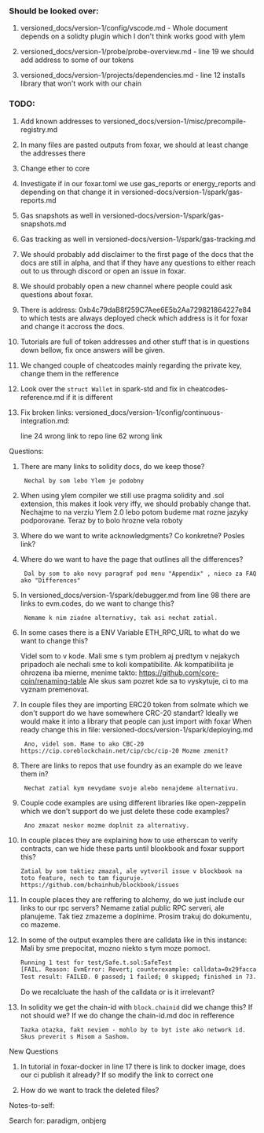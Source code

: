 ### Should be looked over:
1. versioned_docs/version-1/config/vscode.md - Whole document depends on a solidty plugin
    which I don't think works good with ylem

2. versioned_docs/version-1/probe/probe-overview.md - line 19 we should add address to some of our tokens 

3. versioned_docs/version-1/projects/dependencies.md - line 12 installs library that won't work with our chain


### TODO:

1. Add known addresses to versioned_docs/version-1/misc/precompile-registry.md

2. In many files are pasted outputs from foxar, we should at least change the addresses there

3. Change ether to core

4. Investigate if in our foxar.toml we use gas_reports or energy_reports and depending 
    on that change it in versioned-docs/version-1/spark/gas-reports.md
5. Gas snapshots as well in versioned-docs/version-1/spark/gas-snapshots.md
6. Gas tracking as well in versioned-docs/version-1/spark/gas-tracking.md


7. We should probably add disclaimer to the first page of the docs that the docs are still in alpha, 
    and that if they have any questions to either reach out to us through discord or open an issue in foxar.

8. We should probably open a new channel where people could ask questions about foxar.

9. There is address: 0xb4c79daB8f259C7Aee6E5b2Aa729821864227e84 to which tests are always 
    deployed check which address is it for foxar and change it accross the docs.

10. Tutorials are full of token addresses and other stuff that is in questions down bellow, fix once answers will be given.

11. We changed couple of cheatcodes mainly regarding the private key, change them in the refference

12. Look over the `struct Wallet` in spark-std and fix in cheatcodes-reference.md if it is different

12. Fix broken links: versioned_docs/version-1/config/continuous-integration.md:

    line 24 wrong link to repo
    line 62 wrong link


Questions:

1. There are many links to solidity docs, do we keep those?

        Nechal by som lebo Ylem je podobny

2. When using ylem compiler we still use pragma solidity and .sol extension, 
   this makes it look very iffy, we should probably change that.
        Nechajme to na verziu Ylem 2.0 lebo potom budeme mat rozne jazyky podporovane. Teraz by to bolo hrozne vela roboty

3. Where do we want to write acknowledgments?
        Co konkretne? Posles link?

4. Where do we want to have the page that outlines all the differences?

        Dal by som to ako novy paragraf pod menu "Appendix" , nieco za FAQ ako "Differences"

5. In versioned_docs/version-1/spark/debugger.md from line 98 there are links to evm.codes, 
   do we want to change this?

        Nemame k nim ziadne alternativy, tak asi nechat zatial.

6. In some cases there is a ENV Variable ETH_RPC_URL to what do we want to change this?

    Videl som to v kode. Mali sme s tym problem aj predtym v nejakych pripadoch ale nechali sme to koli kompatibilite. Ak kompatibilita je ohrozena iba mierne, menime takto: https://github.com/core-coin/renaming-table Ale skus sam pozret kde sa to vyskytuje, ci to ma vyznam premenovat.

7. In couple files they are importing ERC20 token from solmate which we don't 
   support do we have somewhere CRC-20 standart? 
   Ideally we would make it into a library that people can just import with foxar
   When ready change this in file: versioned-docs/version-1/spark/deploying.md

        Ano, videl som. Mame to ako CBC-20 https://cip.coreblockchain.net/cip/cbc/cip-20 Mozme zmenit?

8. There are links to repos that use foundry as an example do we leave them in?

        Nechat zatial kym nevydame svoje alebo nenajdeme alternativu.

9. Couple code examples are using different libraries like 
   open-zeppelin which we don't support do we just delete these code examples?

        Ano zmazat neskor mozme doplnit za alternativy.

10. In couple places they are explaining how to use etherscan to verify contracts, 
    can we hide these parts until blookbook and foxar support this?

        Zatial by som taktiez zmazal, ale vytvoril issue v blockbook na toto feature, nech to tam figuruje. https://github.com/bchainhub/blockbook/issues

11. In couple places they are reffering to alchemy, do we just include our links to our rpc servers?
        Nemame zatial public RPC serveri, ale planujeme. Tak tiez zmazeme a doplnime. Prosim trakuj do dokumentu, co mazeme.

12. In some of the output examples there are calldata like in this instance:
        Mali by sme prepocitat, mozno niekto s tym moze pomoct.

    ```sh
    Running 1 test for test/Safe.t.sol:SafeTest
    [FAIL. Reason: EvmError: Revert; counterexample: calldata=0x29facca70000000000000000000000000000000000000001000000000000000000000000 args=[79228162514264337593543950336 [7.922e28]]] testFuzz_Withdraw(uint256) (runs: 7, μ: 19509, ~: 19509)
    Test result: FAILED. 0 passed; 1 failed; 0 skipped; finished in 73.74ms
    ```
    Do we recalcluate the hash of the calldata or is it irrelevant?

13. In solidity we get the chain-id with `block.chainid` did we change this? If not should we? 
    If we do change the chain-id.md doc in refference

        Tazka otazka, fakt neviem - mohlo by to byt iste ako network id. Skus preverit s Misom a Sashom.



New Questions

1. In tutorial in foxar-docker in line 17 there is link to docker image, does our ci publish it already? If so modify the link to correct one

2. How do we want to track the deleted files?


Notes-to-self:

Search for: paradigm, onbjerg


